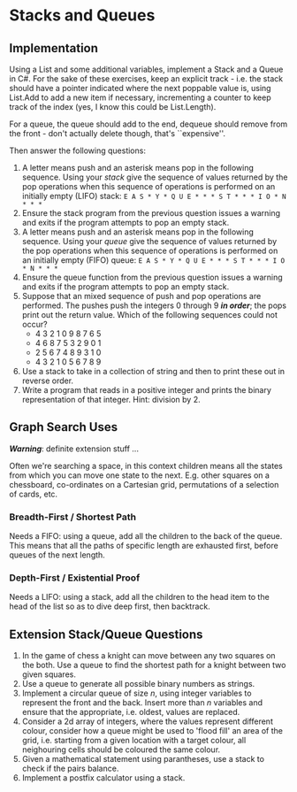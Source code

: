 # Stacks and Queues

## Implementation

Using a List<T> and some additional variables, implement a Stack and a Queue in C#. For the sake of these exercises, keep an explicit track - i.e. the stack should have a pointer indicated where the next poppable value is, using List.Add to add a new item if necessary, incrementing a counter to keep track of the index (yes, I know this could be List.Length). 

For a queue, the queue should add to the end, dequeue should remove from the front - don't actually delete though, that's ``expensive''.
  
Then answer the following questions: 
  
1.  A letter means push and an asterisk means pop in the following sequence. Using your *stack* give the sequence of values returned by the pop operations when this sequence of operations is performed on an initially empty (LIFO) stack: `E A S * Y * Q U E * * * S T * * * I O * N * * *`
1.  Ensure the stack program from the previous question issues a warning and exits if the program attempts to pop an empty stack.
1.  A letter means push and an asterisk means pop in the following sequence. Using your *queue* give the sequence of values returned by the pop operations when this sequence of  operations is performed on an initially empty (FIFO) queue: `E A S * Y * Q U E * * * S T * * * I O * N * * *`
1.  Ensure the queue function from the previous question issues a warning and exits if the program attempts to pop an empty stack.
1. Suppose that an mixed sequence of push and pop operations are performed. The pushes push the integers 0 through 9 ***in order***; the pops print out the return value. Which of the following sequences could not occur?
    - 4 3 2 1 0 9 8 7 6 5
    - 4 6 8 7 5 3 2 9 0 1 
    - 2 5 6 7 4 8 9 3 1 0
    - 4 3 2 1 0 5 6 7 8 9  
1. Use a stack to take in a collection of string and then to print these out in reverse order. 
1. Write a program that reads in a positive integer and prints the binary representation of that integer.  Hint: division by 2.
  
  
## Graph Search Uses

***Warning***: definite extension stuff ... 
  
Often we're searching a space, in this context children means all the states from which you can move one state to the next. E.g. other squares on a chessboard, co-ordinates on a Cartesian grid, permutations of a selection of cards, etc.
  
### Breadth-First / Shortest Path

Needs a FIFO: using a queue, add all the children to the back of the queue. This means that all the paths of specific length are exhausted first, before queues of the next length. 

### Depth-First / Existential Proof

Needs a LIFO: using a stack, add all the children to the head item to the head of the list so as to dive deep first, then backtrack. 

## Extension Stack/Queue Questions

1. In the game of chess a knight can move between any two squares on the both. Use a queue to find the shortest path for a knight between two given squares. 
1. Use a queue to generate all possible binary numbers as strings. 
1. Implement a circular queue of size _n_, using integer variables to represent the front and the back. Insert more than _n_ variables and ensure that the appropriate, i.e. oldest, values are replaced. 
1. Consider a 2d array of integers, where the values represent different colour, consider how a queue might be used to 'flood fill' an area of the grid, i.e. starting from a given location with a target colour, all neighouring cells should be coloured the same colour. 
1. Given a mathematical statement using parantheses, use a stack to check if the pairs balance.  
1. Implement a postfix calculator using a stack. 
